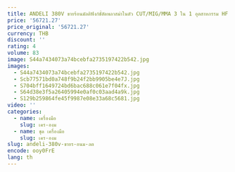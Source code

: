 ```yaml
---
title: ANDELI 380V ขายร้อนมัลติฟังก์ชั่ตัดพลาสม่าในตัว CUT/MIG/MMA 3 ใน 1 อุตสาหกรรม HF ใหม่มาถึง
price: '56721.27'
price_original: '56721.27'
currency: THB
discount: ''
rating: 4
volume: 83
image: S44a7434073a74bcebfa2735197422b542.jpg
images:
  - S44a7434073a74bcebfa2735197422b542.jpg
  - Scb77571bd0a748f9b24f2bb9905be4e7J.jpg
  - S704bff1649724bd6bac688c061e7f04fx.jpg
  - S64d38e3f5a26405994e0af0c03aad4a9k.jpg
  - S129b259864fe45f9987e08e33a68c5681.jpg
video: ''
categories:
  - name: เครื่องมือ
    slug: เคร-องม
  - name: ชุด เครื่องมือ
    slug: เคร-องม
slug: andeli-380v-ขายร-อนม-ลต
encode: ooy0FrE
lang: th
---
```

  
